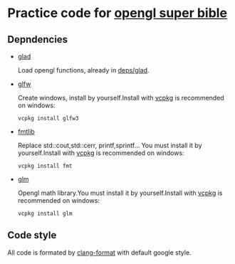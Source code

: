 # Practice code for [opengl super bible](http://www.openglsuperbible.com/)

## Depndencies

* [glad](https://github.com/Dav1dde/glad)

  Load opengl functions, already in [deps/glad](deps/glad).

* [glfw](https://www.glfw.org/)

  Create windows, install by yourself.Install with [vcpkg](https://github.com/microsoft/vcpkg) is recommended on windows:

  ```batch
  vcpkg install glfw3
  ```

* [fmtlib](https://github.com/fmtlib/fmt)

  Replace std::cout,std::cerr, printf,sprintf... You must install it by yourself.Install with [vcpkg](https://github.com/microsoft/vcpkg) is recommended on windows:

  ```batch
  vcpkg install fmt
  ```

* [glm](https://glm.g-truc.net/0.9.9/index.html)

  Opengl math library.You must install it by yourself.Install with [vcpkg](https://github.com/microsoft/vcpkg) is recommended on windows:

  ```batch
  vcpkg install glm
  ```

## Code style

All code is formated by [clang-format](https://clang.llvm.org/docs/ClangFormat.html) with default google style.
